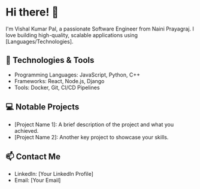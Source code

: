 # Hi there! 👋
I'm Vishal Kumar Pal, a passionate Software Engineer from Naini Prayagraj. I love building high-quality, scalable applications using [Languages/Technologies].

## 🚀 Technologies & Tools
- Programming Languages: JavaScript, Python, C++
- Frameworks: React, Node.js, Django
- Tools: Docker, Git, CI/CD Pipelines

## 💻 Notable Projects
- [Project Name 1]: A brief description of the project and what you achieved.
- [Project Name 2]: Another key project to showcase your skills.

## 📫 Contact Me
- LinkedIn: [Your LinkedIn Profile]
- Email: [Your Email]

